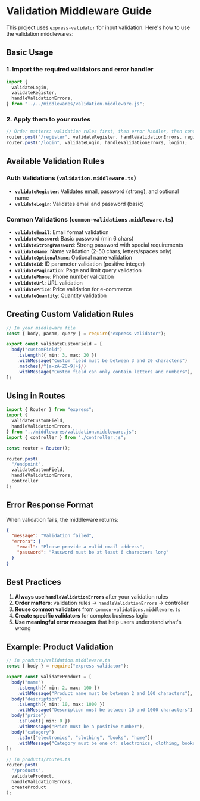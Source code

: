 # Validation Middleware Guide

This project uses `express-validator` for input validation. Here's how to use the validation middlewares:

## Basic Usage

### 1. Import the required validators and error handler

```typescript
import {
  validateLogin,
  validateRegister,
  handleValidationErrors,
} from "../../middlewares/validation.middleware.js";
```

### 2. Apply them to your routes

```typescript
// Order matters: validation rules first, then error handler, then controller
router.post("/register", validateRegister, handleValidationErrors, register);
router.post("/login", validateLogin, handleValidationErrors, login);
```

## Available Validation Rules

### Auth Validations (`validation.middleware.ts`)

- **`validateRegister`**: Validates email, password (strong), and optional name
- **`validateLogin`**: Validates email and password (basic)

### Common Validations (`common-validations.middleware.ts`)

- **`validateEmail`**: Email format validation
- **`validatePassword`**: Basic password (min 6 chars)
- **`validateStrongPassword`**: Strong password with special requirements
- **`validateName`**: Name validation (2-50 chars, letters/spaces only)
- **`validateOptionalName`**: Optional name validation
- **`validateId`**: ID parameter validation (positive integer)
- **`validatePagination`**: Page and limit query validation
- **`validatePhone`**: Phone number validation
- **`validateUrl`**: URL validation
- **`validatePrice`**: Price validation for e-commerce
- **`validateQuantity`**: Quantity validation

## Creating Custom Validation Rules

```typescript
// In your middleware file
const { body, param, query } = require("express-validator");

export const validateCustomField = [
  body("customField")
    .isLength({ min: 3, max: 20 })
    .withMessage("Custom field must be between 3 and 20 characters")
    .matches(/^[a-zA-Z0-9]+$/)
    .withMessage("Custom field can only contain letters and numbers"),
];
```

## Using in Routes

```typescript
import { Router } from "express";
import {
  validateCustomField,
  handleValidationErrors,
} from "../middlewares/validation.middleware.js";
import { controller } from "./controller.js";

const router = Router();

router.post(
  "/endpoint",
  validateCustomField,
  handleValidationErrors,
  controller
);
```

## Error Response Format

When validation fails, the middleware returns:

```json
{
  "message": "Validation failed",
  "errors": {
    "email": "Please provide a valid email address",
    "password": "Password must be at least 6 characters long"
  }
}
```

## Best Practices

1. **Always use `handleValidationErrors`** after your validation rules
2. **Order matters**: validation rules → `handleValidationErrors` → controller
3. **Reuse common validators** from `common-validations.middleware.ts`
4. **Create specific validators** for complex business logic
5. **Use meaningful error messages** that help users understand what's wrong

## Example: Product Validation

```typescript
// In products/validation.middleware.ts
const { body } = require("express-validator");

export const validateProduct = [
  body("name")
    .isLength({ min: 2, max: 100 })
    .withMessage("Product name must be between 2 and 100 characters"),
  body("description")
    .isLength({ min: 10, max: 1000 })
    .withMessage("Description must be between 10 and 1000 characters"),
  body("price")
    .isFloat({ min: 0 })
    .withMessage("Price must be a positive number"),
  body("category")
    .isIn(["electronics", "clothing", "books", "home"])
    .withMessage("Category must be one of: electronics, clothing, books, home"),
];

// In products/routes.ts
router.post(
  "/products",
  validateProduct,
  handleValidationErrors,
  createProduct
);
```
